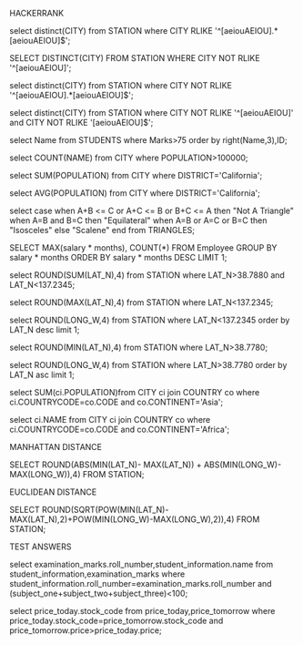 HACKERRANK

select distinct(CITY) from STATION where
CITY RLIKE '^[aeiouAEIOU].*[aeiouAEIOU]$';

SELECT DISTINCT(CITY) FROM STATION WHERE 
CITY NOT RLIKE '^[aeiouAEIOU]';

select distinct(CITY) from STATION where
CITY NOT RLIKE '^[aeiouAEIOU].*[aeiouAEIOU]$';

select distinct(CITY) from STATION where
CITY NOT RLIKE '^[aeiouAEIOU]' and 
CITY NOT RLIKE '[aeiouAEIOU]$';

select Name from STUDENTS where Marks>75 order by right(Name,3),ID;

select COUNT(NAME) from CITY where POPULATION>100000;

select SUM(POPULATION) from CITY where DISTRICT='California';

select AVG(POPULATION) from CITY where DISTRICT='California';

select case
when A+B <= C or A+C <= B or B+C <= A then "Not A Triangle"
when A=B and B=C then "Equilateral"
when A=B or A=C or B=C then "Isosceles"
else "Scalene"
end from TRIANGLES;

SELECT MAX(salary * months), COUNT(*) FROM Employee GROUP BY salary * months ORDER BY salary * months DESC LIMIT 1;

select ROUND(SUM(LAT_N),4) from STATION where 
LAT_N>38.7880 and LAT_N<137.2345;

select ROUND(MAX(LAT_N),4) from STATION where 
LAT_N<137.2345;

select ROUND(LONG_W,4) from STATION where LAT_N<137.2345 
order by LAT_N desc limit 1;

select ROUND(MIN(LAT_N),4) from STATION where LAT_N>38.7780;

select ROUND(LONG_W,4) from STATION where LAT_N>38.7780 
order by LAT_N asc limit 1;

select SUM(ci.POPULATION)from CITY ci 
join COUNTRY co where ci.COUNTRYCODE=co.CODE and 
co.CONTINENT='Asia';

select ci.NAME from CITY ci 
join COUNTRY co where ci.COUNTRYCODE=co.CODE and 
co.CONTINENT='Africa';

MANHATTAN DISTANCE

SELECT ROUND(ABS(MIN(LAT_N)- MAX(LAT_N)) + ABS(MIN(LONG_W)- MAX(LONG_W)),4)
FROM STATION;

EUCLIDEAN DISTANCE

SELECT ROUND(SQRT(POW(MIN(LAT_N)-MAX(LAT_N),2)+POW(MIN(LONG_W)-MAX(LONG_W),2)),4) FROM STATION;

TEST ANSWERS

select examination_marks.roll_number,student_information.name
from student_information,examination_marks where 
student_information.roll_number=examination_marks.roll_number and (subject_one+subject_two+subject_three)<100;

select price_today.stock_code from price_today,price_tomorrow where
price_today.stock_code=price_tomorrow.stock_code and
price_tomorrow.price>price_today.price;
